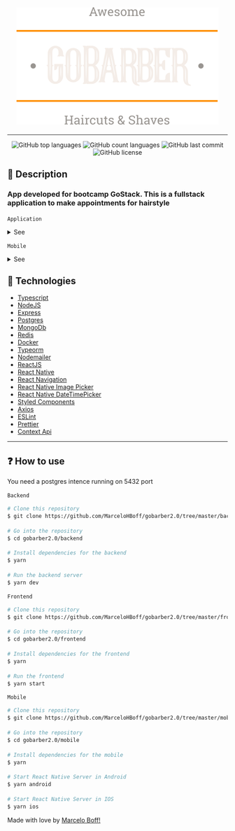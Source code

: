 <h2 align="center">
  <img src="./.github/assets/logo.svg" />
</h2>

---

<p align="center">
  <img alt="GitHub top languages" src="https://img.shields.io/github/languages/top/MarceloHBoff/gobarber2.0.svg">

  <img alt="GitHub count languages" src="https://img.shields.io/github/languages/count/MarceloHBoff/gobarber2.0.svg">

  <img alt="GitHub last commit" src="https://img.shields.io/github/last-commit/MarceloHBoff/gobarber2.0.svg">

  <img alt="GitHub license" src="https://img.shields.io/github/license/MarceloHBoff/gobarber2.0.svg">
</p>

<h2>📔 Description</h2>

### App developed for bootcamp GoStack. This is a fullstack application to make appointments for hairstyle

`Application`

<details>
  <summary>See</summary>

![Frontend](.github/assets/frontend.gif)

</details>

`Mobile`

<details>
  <summary>See</summary>

![Frontend](.github/assets/mobile.gif)

</details>

<h2>🚀 Technologies</h2>

- [Typescript](https://www.typescriptlang.org/)
- [NodeJS](https://nodejs.org)
- [Express](https://expressjs.com/pt-br/)
- [Postgres](https://www.postgresql.org/)
- [MongoDb](https://www.mongodb.com/)
- [Redis](https://redis.io/)
- [Docker](https://www.docker.com/)
- [Typeorm](https://typeorm.io/#/)
- [Nodemailer](https://nodemailer.com/about/)
- [ReactJS](https://reactjs.org/)
- [React Native](https://reactnative.dev/)
- [React Navigation](https://reactnavigation.org/)
- [React Native Image Picker](https://www.npmjs.com/package/react-native-image-picker)
- [React Native DateTimePicker](https://www.npmjs.com/package/@react-native-community/datetimepicker)
- [Styled Components](https://styled-components.com/)
- [Axios](https://github.com/axios/axios)
- [ESLint](https://eslint.org/)
- [Prettier](https://prettier.io/)
- [Context Api](https://pt-br.reactjs.org/docs/context.html)

---

<h2>❓ How to use</h2>

You need a postgres intence running on 5432 port

`Backend`

```bash
# Clone this repository
$ git clone https://github.com/MarceloHBoff/gobarber2.0/tree/master/backend

# Go into the repository
$ cd gobarber2.0/backend

# Install dependencies for the backend
$ yarn

# Run the backend server
$ yarn dev
```

`Frontend`

```bash
# Clone this repository
$ git clone https://github.com/MarceloHBoff/gobarber2.0/tree/master/frontend

# Go into the repository
$ cd gobarber2.0/frontend

# Install dependencies for the frontend
$ yarn

# Run the frontend
$ yarn start
```

`Mobile`

```bash
# Clone this repository
$ git clone https://github.com/MarceloHBoff/gobarber2.0/tree/master/mobile

# Go into the repository
$ cd gobarber2.0/mobile

# Install dependencies for the mobile
$ yarn

# Start React Native Server in Android
$ yarn android

# Start React Native Server in IOS
$ yarn ios
```

Made with love by [Marcelo Boff!](https://www.linkedin.com/in/marcelo-boff)

